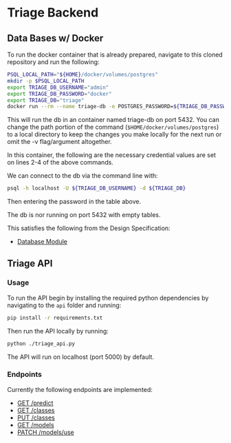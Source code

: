 # Triage Backend

## Data Bases w/ Docker
To run the docker container that is already prepared, navigate to this cloned repository and run the following:

```bash
PSQL_LOCAL_PATH="${HOME}/docker/volumes/postgres"
mkdir -p $PSQL_LOCAL_PATH
export TRIAGE_DB_USERNAME="admin"
export TRIAGE_DB_PASSWORD="docker"
export TRIAGE_DB="triage"
docker run --rm --name triage-db -e POSTGRES_PASSWORD=${TRIAGE_DB_PASSWORD} -e POSTGRES_USER=${TRIAGE_DB_USERNAME} -e POSTGRES_DB=${TRIAGE_DB} -d -p 5432:5432 -v ${PSQL_LOCAL_PATH}:/var/lib/postgresql/data postgres:13-alpine 
```

This will run the db in an container named triage-db on port 5432. You can change the path portion of the command (`$HOME/docker/volumes/postgres`) to a local directory to keep the changes you make locally for the next run or omit the -v flag/argument altogether.

In this container, the following are the necessary credential values are set on lines 2-4 of the above commands.

We can connect to the db via the command line with:

```bash
psql -h localhost -U ${TRIAGE_DB_USERNAME} -d ${TRIAGE_DB}
```

Then entering the password in the table above.

The db is nor running on port 5432 with empty tables.

This satisfies the following from the Design Specification:
- [Database Module](https://github.com/TriageCapacityPlanning/Triage/wiki/Design#database-module)

## Triage API
### Usage
To run the API begin by installing the required python dependencies by navigating to the `api` folder and running:

```bash
pip install -r requirements.txt
```

Then run the API locally by running:
```bash
python ./triage_api.py
```

The API will run on localhost (port 5000) by default.

### Endpoints
Currently the following endpoints are implemented:
- [GET /predict](https://github.com/TriageCapacityPlanning/Triage/wiki/Design#get-v1predict)
- [GET /classes](https://github.com/TriageCapacityPlanning/Triage/wiki/Design#get-v1classes)
- [PUT /classes](https://github.com/TriageCapacityPlanning/Triage/wiki/Design#put-v1classes)
- [GET /models](https://github.com/TriageCapacityPlanning/Triage/wiki/Design#get-v1models)
- [PATCH /models/use](https://github.com/TriageCapacityPlanning/Triage/wiki/Design#patch-v1modelsuse)